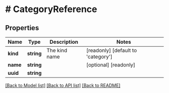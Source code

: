 # # CategoryReference

## Properties

Name | Type | Description | Notes
------------ | ------------- | ------------- | -------------
**kind** | **string** | The kind name | [readonly] [default to 'category']
**name** | **string** |  | [optional] [readonly]
**uuid** | **string** |  |

[[Back to Model list]](../../README.md#models) [[Back to API list]](../../README.md#endpoints) [[Back to README]](../../README.md)

